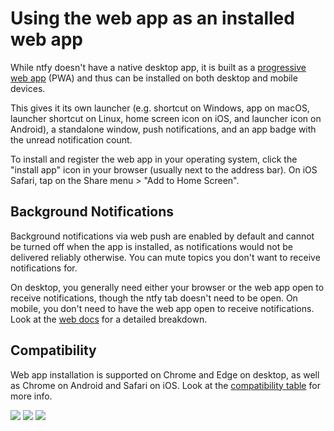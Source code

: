 # Using the web app as an installed web app

While ntfy doesn't have a native desktop app, it is built as a [progressive web app](https://developer.mozilla.org/en-US/docs/Web/Progressive_web_apps) (PWA)
and thus can be installed on both desktop and mobile devices.

This gives it its own launcher (e.g. shortcut on Windows, app on macOS, launcher shortcut on Linux, home screen icon on iOS, and
launcher icon on Android), a standalone window, push notifications, and an app badge with the unread notification count.

To install and register the web app in your operating system, click the "install app" icon in your browser (usually next to the
address bar). On iOS Safari, tap on the Share menu > "Add to Home Screen".

## Background Notifications

Background notifications via web push are enabled by default and cannot be turned off when the app is installed, as notifications would
not be delivered reliably otherwise. You can mute topics you don't want to receive notifications for.

On desktop, you generally need either your browser or the web app open to receive notifications, though the ntfy tab doesn't need to be
open. On mobile, you don't need to have the web app open to receive notifications. Look at the [web docs](./web.md#background-notifications)
for a detailed breakdown.

## Compatibility

<!-- TODO: (Q4 2023) Safari 17 / macOS 14 Sonoma supports installable PWAs too -->

Web app installation is supported on Chrome and Edge on desktop, as well as Chrome on Android and Safari on iOS.
Look at the [compatibility table](https://caniuse.com/web-app-manifest) for more info.

<div id="pwa-screenshots" class="screenshots">
    <a href="../../static/img/pwa.png"><img src="../../static/img/pwa.png"/></a> 
    <a href="../../static/img/pwa-install.png"><img src="../../static/img/pwa-install.png"/></a>
    <a href="../../static/img/pwa-badge.png"><img src="../../static/img/pwa-badge.png"/></a>
</div>

